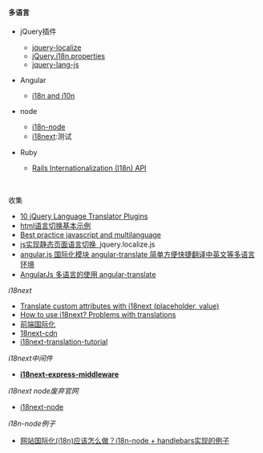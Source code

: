 #### 多语言

* jQuery插件

  * [jquery-localize](https://github.com/coderifous/jquery-localize)
  * [jQuery.i18n.properties](https://github.com/jquery-i18n-properties/jquery-i18n-properties)
  * [jquery-lang-js](https://github.com/Irrelon/jquery-lang-js)

* Angular

  * [i18n and i10n](https://docs.angularjs.org/guide/i18n)

* node

  * [i18n-node](https://github.com/mashpie/i18n-node)
  * [i18next](https://github.com/i18next/i18next):测试

* Ruby

  * [Rails Internationalization (I18n) API](http://guides.rubyonrails.org/i18n.html)

    ​

收集

* [10 jQuery Language Translator Plugins](https://www.sitepoint.com/10-jquery-translator-plugins/)
* [html语言切换基本示例](https://q.cnblogs.com/q/43692/)
* [Best practice javascript and multilanguage](http://stackoverflow.com/questions/228835/best-practice-javascript-and-multilanguage)
* [js实现静态页面语言切换  ](http://dongliwen09.blog.163.com/blog/static/186643102201412055414594/)jquery.localize.js
* [angular.js 国际化模块 angular-translate 简单方便快捷翻译中英文等多语言环境](http://yijiebuyi.com/blog/3b55056c87b73ba606c19e9338dca679.html)
* [AngularJs 多语言的使用 angular-translate](http://www.tuicool.com/articles/zeymimB)


*i18next*

* [Translate custom attributes with i18next (placeholder, value)](http://stackoverflow.com/questions/22728797/translate-custom-attributes-with-i18next-placeholder-value)
* [How to use i18next? Problems with translations](http://stackoverflow.com/questions/13005791/how-to-use-i18next-problems-with-translations)
* [前端国际化](http://www.tuicool.com/articles/aiqIfuu)
* [18next-cdn](https://cdnjs.com/libraries/i18next)
* [i18next-translation-tutorial](https://github.com/dwkns/i18next-translation-tutorial)

*i18next中间件*

* [**i18next-express-middleware**](https://github.com/i18next/i18next-express-middleware)

*i18next node废弃官网*

* [i18next-node](http://i18next.github.io/i18next/node/index.html)



*i18n-node例子*

* [网站国际化(i18n)应该怎么做？i18n-node + handlebars实现的例子](https://segmentfault.com/a/1190000002632604)
